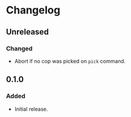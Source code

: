 # Changelog

## Unreleased

### Changed

- Abort if no cop was picked on `pick` command.

## 0.1.0

### Added

- Initial release.
